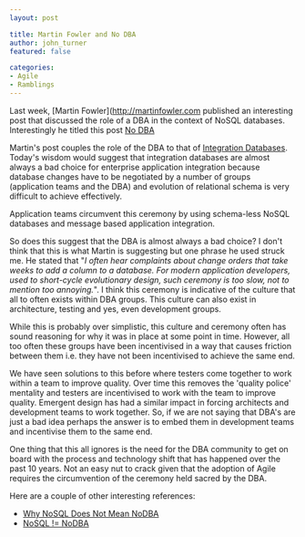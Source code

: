 ```yaml
---
layout: post

title: Martin Fowler and No DBA
author: john_turner
featured: false

categories:
- Agile
- Ramblings
---
```


Last week, [Martin Fowler](http://martinfowler.com published an interesting post that discussed the role of a DBA in the context of NoSQL databases.  Interestingly he titled this post [No DBA](http://martinfowler.com/bliki/NoDBA.html)

Martin's post couples the role of the DBA to that of [Integration Databases](http://martinfowler.com/bliki/IntegrationDatabase.html).  Today's wisdom  would suggest that integration databases are almost always a bad choice for enterprise application integration because database changes have to be negotiated by a number of groups (application teams and the DBA) and evolution of relational schema is very difficult to achieve effectively.

Application teams circumvent this ceremony by using schema-less NoSQL databases and message based application integration.

So does this suggest that the DBA is almost always a bad choice?  I don't think that this is what Martin is suggesting but one phrase he used struck me.  He stated that "*I often hear complaints about change orders that take weeks to add a column to a database. For modern application developers, used to short-cycle evolutionary design, such ceremony is too slow, not to mention too annoying.*".  I think this ceremony is indicative of the culture that all to often exists within DBA groups.  This culture can also exist in architecture, testing and yes, even development groups.

While this is probably over simplistic, this culture and ceremony often has sound reasoning for why it was in place at some point in time.  However, all too often these groups have been incentivised in a way that causes friction between them i.e. they have not been incentivised to achieve the same end.

We have seen solutions to this before where testers come together to work within a team to improve quality. Over time this removes the 'quality police' mentality and testers are incentivised to work with the team to improve quality.  Emergent design has had a similar impact in forcing architects and development teams to work together.  So, if we are not saying that DBA's are just a bad idea perhaps the answer is to embed them in development teams and incentivise them to the same end.

One thing that this all ignores is the need for the DBA community to get on board with the process and technology shift that has happened over the past 10 years. Not an easy nut to crack given that the adoption of Agile requires the circumvention of the ceremony held sacred by the DBA.

Here are a couple of other interesting references:

- [Why NoSQL Does Not Mean NoDBA](http://omniti.com/seeds/why-nosql-does-not-mean-nodba)
- [NoSQL != NoDBA](http://iam.richardbucker.com/2011/08/23/nosql-nodba)
